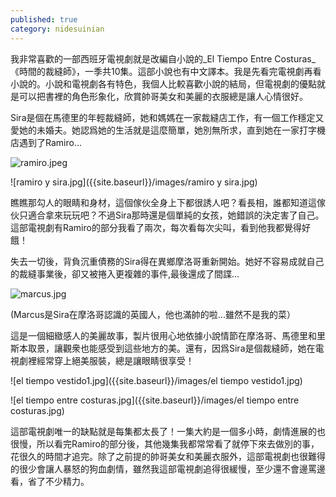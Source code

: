 ```yaml
---
published: true
category: nidesuinian
---
```

我非常喜歡的一部西班牙電視劇就是改編自小說的_El Tiempo Entre Costuras_《時間的裁縫師》，一季共10集。這部小說也有中文譯本。我是先看完電視劇再看小說的。小說和電視劇各有特色，我個人比較喜歡小說的結局，但電視劇的優點就是可以把書裡的角色形象化，欣賞帥哥美女和美麗的衣服總是讓人心情很好。

Sira是個在馬德里的年輕裁縫師，她和媽媽在一家裁縫店工作，有一個工作穩定又愛她的未婚夫。她認爲她的生活就是這麼簡單，她別無所求，直到她在一家打字機店遇到了Ramiro…

![ramiro.jpeg]({{site.baseurl}}/images/ramiro.jpeg)



![ramiro y sira.jpg]({{site.baseurl}}/images/ramiro y sira.jpg)



瞧瞧那勾人的眼睛和身材，這個傢伙全身上下都很誘人吧？看長相，誰都知道這傢伙只適合拿來玩玩吧？不過Sira那時還是個單純的女孩，她錯誤的決定害了自己。這部電視劇有Ramiro的部分我看了兩次，每次看每次尖叫，看到他我都覺得好餓！

失去一切後，背負沉重債務的Sira得在異鄉摩洛哥重新開始。她好不容易成就自己的裁縫事業後，卻又被捲入更複雜的事件,最後還成了間諜...

![marcus.jpg]({{site.baseurl}}/images/marcus.jpg)



(Marcus是Sira在摩洛哥認識的英國人，他也滿帥的啦...雖然不是我的菜）


這是一個細緻感人的美麗故事，製片很用心地依據小說情節在摩洛哥、馬德里和里斯本取景，讓觀衆也能感受到這些地方的美。還有，因爲Sira是個裁縫師，她在電視劇裡經常穿上絕美服裝，總是讓眼睛很享受！



![el tiempo vestido1.jpg]({{site.baseurl}}/images/el tiempo vestido1.jpg)



![el tiempo entre costuras.jpg]({{site.baseurl}}/images/el tiempo entre costuras.jpg)


這部電視劇唯一的缺點就是每集都太長了！一集大約是一個多小時，劇情進展的也很慢，所以看完Ramiro的部分後，其他幾集我都常常看了就停下來去做別的事，花很久的時間才追完。除了之前提的帥哥美女和美麗衣服外，這部電視劇也很難得的很少會讓人暴怒的狗血劇情，雖然我這部電視劇追得很緩慢，至少還不會邊罵邊看，省了不少精力。
